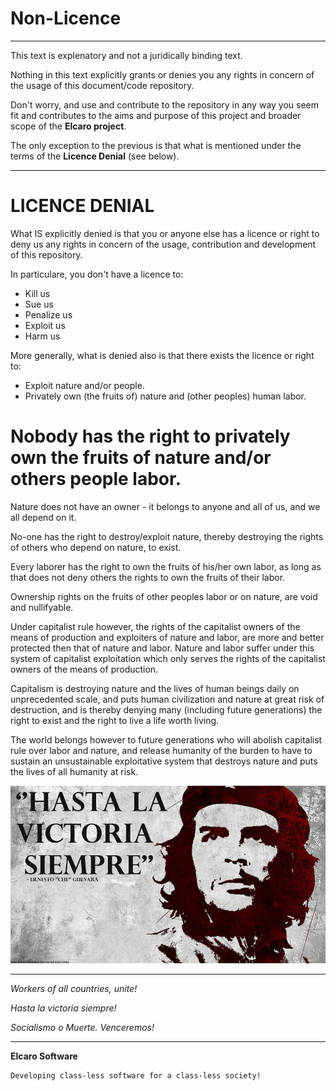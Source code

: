 # Non-Licence

---

This text is explenatory and not a juridically binding text.

Nothing in this text explicitly grants or denies you any rights in concern of the usage of this document/code repository.

Don't worry, and use and contribute to the repository in any way you seem fit and contributes to the aims and purpose of this project and broader scope of the **Elcaro project**. 

The only exception to the previous is that what is mentioned under the terms of the **Licence Denial** (see below).

---

# LICENCE DENIAL

What IS explicitly denied is that you or anyone else has a licence or right to deny us any rights in concern of the usage, contribution and development of this repository.

In particulare, you don't have a licence to:
* Kill us
* Sue us
* Penalize us
* Exploit us
* Harm us

More generally, what is denied also is that there exists the licence or right to:
* Exploit nature and/or people.
* Privately own (the fruits of) nature and (other peoples) human labor.

# Nobody has the right to privately own the fruits of nature and/or others people labor.

Nature does not have an owner - it belongs to anyone and all of us, and we all depend on it.

No-one has the right to destroy/exploit nature, thereby destroying the rights of others who depend on nature, to exist.

Every laborer has the right to own the fruits of his/her own labor, as long as that does not deny others the rights to own the fruits of their labor.

Ownership rights on the fruits of other peoples labor or on nature, are void and nullifyable. 

Under capitalist rule however, the rights of the capitalist owners of the means of production and exploiters of nature and labor, are more and better protected then that of nature and labor. Nature and labor suffer under this system of capitalist exploitation which only serves the rights of the capitalist owners of the means of production.

Capitalism is destroying nature and the lives of human beings daily on unprecedented scale, and puts human civilization and nature at great risk of destruction, and is thereby denying many (including future generations) the right to exist and the right to live a life worth living.

The world belongs however to future generations who will abolish capitalist rule over labor and nature, and release humanity of the burden to have to sustain an unsustainable exploitative system that destroys nature and puts the lives of all humanity at risk.


![Hasta la Victoria Siempre](img/hasta_la_victoria_siempre.jpg)

---

*Workers of all countries, unite!*

*Hasta la victoria siempre!*

*Socialismo o Muerte. Venceremos!*

---

**Elcaro Software**

    Developing class-less software for a class-less society!
